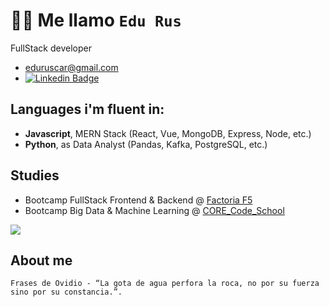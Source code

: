 
# 👋🏻 Me llamo `Edu Rus`
FullStack developer
* eduruscar@gmail.com
* [![Linkedin Badge](https://img.shields.io/badge/-Edu_Rus-blue?style=for-the-badge&logo=Linkedin&logoWidth=30&logoColor=white&link=https://https://www.linkedin.com/in/eduardo-rus-carretero-b839041bb/)](https://www.linkedin.com/in/eduardo-rus-carretero-b839041bb/)

## Languages i'm fluent in:
- __Javascript__, MERN Stack (React, Vue, MongoDB, Express, Node, etc.)
- __Python__, as Data Analyst (Pandas, Kafka, PostgreSQL, etc.)

## Studies
- Bootcamp FullStack Frontend & Backend @ [Factoria F5](https://www.rompemosloscodigos.org/)
- Bootcamp Big Data & Machine Learning @ [CORE_Code_School](https://www.corecode.school/en-us/bootcamp/big-data-machine-learning)
 
<a href="https://github.com/rusgar"><img align="center" src="https://github-readme-stats.vercel.app/api?username=rusgar&show_icons=true&theme=radical"/></a>
<br/>

## About me

```
Frases de Ovidio - “La gota de agua perfora la roca, no por su fuerza sino por su constancia.”.
```

